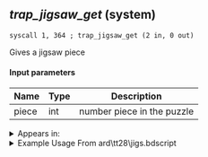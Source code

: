 ## *trap_jigsaw_get* (system)

`syscall 1, 364 ; trap_jigsaw_get (2 in, 0 out)`

Gives a jigsaw piece

#### Input parameters
| Name | Type | Description
|------|------|------------
| piece   | int   | number piece in the puzzle




<details>
	<summary>Appears in:</summary>
| filename | Entity (obj)
|----------|-------------
| ard\tt28\jigs.bdscript       |           

</details>

<details>
	<summary>Example Usage From ard\tt28\jigs.bdscript</summary>
```
TR2:
 pushImm 0
 pushImm 4
 syscall 1, 364 ; trap_jigsaw_get (2 in, 0 out)
 ret
```
</details>

